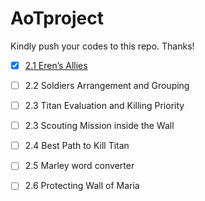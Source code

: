 # AoTproject

Kindly push your codes to this repo. Thanks!

- [x] [2.1 Eren’s Allies](https://github.com/utsusemi82/AoTproject/tree/60333e3b12a686e303c049812145af831e6b309c/src/dsa)

- [ ] 2.2 Soldiers Arrangement and Grouping
- [ ] 2.3 Titan Evaluation and Killing Priority
- [ ] 2.3 Scouting Mission inside the Wall
- [ ] 2.4 Best Path to Kill Titan
- [ ] 2.5 Marley word converter
- [ ] 2.6 Protecting Wall of Maria

